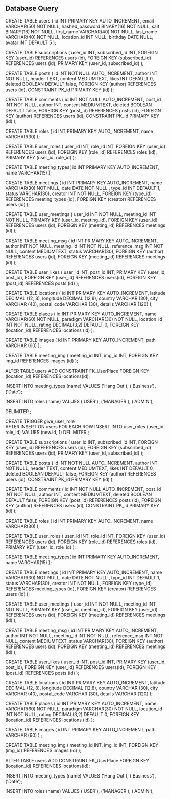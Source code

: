 ## Database Query

CREATE TABLE users (
    id INT PRIMARY KEY AUTO_INCREMENT,
    email VARCHAR(50) NOT NULL,
    hashed_password BINARY(16) NOT NULL,
    salt BINARY(16) NOT NULL,
    first_name VARCHAR(40) NOT NULL,
    last_name VARCHAR(40) NOT NULL,
    location_id INT NULL,
    birthday DATE NULL,
    avatar INT DEFAULT 5
);

CREATE TABLE subscriptions (
user_id INT,
subscribed_id INT,
FOREIGN KEY (user_id) REFERENCES users (id),
FOREIGN KEY (subscribed_id) REFERENCES users (id),
PRIMARY KEY (user_id, subscribed_id)
);

CREATE TABLE posts (
    id INT NOT NULL AUTO_INCREMENT,
    author INT NOT NULL,
    header TEXT,
    content MEDIUMTEXT,
    likes INT DEFAULT 0,
    deleted BOOLEAN DEFAULT false,
    FOREIGN KEY (author) REFERENCES users (id),
    CONSTRAINT PK_id PRIMARY KEY (id)
);

CREATE TABLE comments (
id INT NOT NULL AUTO_INCREMENT,
post_id INT NOT NULL,
author INT,
content MEDIUMTEXT,
deleted BOOLEAN DEFAULT false,
FOREIGN KEY (post_id) REFERENCES posts (id),
FOREIGN KEY (author) REFERENCES users (id),
CONSTRAINT PK_id PRIMARY KEY (id)
);

CREATE TABLE roles (
id INT PRIMARY KEY AUTO_INCREMENT,
name VARCHAR(30)
);

CREATE TABLE user_roles (
user_id INT,
role_id INT,
FOREIGN KEY (user_id) REFERENCES users (id),
FOREIGN KEY (role_id) REFERENCES roles (id),
PRIMARY KEY (user_id, role_id)
);

CREATE TABLE meeting_types(
id INT PRIMARY KEY AUTO_INCREMENT,
name VARCHAR(15)
);

CREATE TABLE meetings (
id INT PRIMARY KEY AUTO_INCREMENT,
name VARCHAR(30) NOT NULL,
date DATE NOT NULL ,
type_id INT DEFAULT 1,
status VARCHAR(30),
creator INT NOT NULL,
FOREIGN KEY (type_id) REFERENCES meeting_types (id),
FOREIGN KEY (creator) REFERENCES users (id)
);

CREATE TABLE user_meetings (
    user_id INT NOT NULL,
    meeting_id INT NOT NULL,
    PRIMARY KEY (user_id, meeting_id),
    FOREIGN KEY (user_id) REFERENCES users (id),
    FOREIGN KEY (meeting_id) REFERENCES meetings (id)
);

CREATE TABLE meeting_msg (
    id INT PRIMARY KEY AUTO_INCREMENT,
    author INT NOT NULL,
    meeting_id INT NOT NULL,
    reference_msg INT NOT NULL,
    content MEDIUMTEXT,
    status VARCHAR(30),
    FOREIGN KEY (author) REFERENCES users (id),
    FOREIGN KEY (meeting_id) REFERENCES meetings (id)
);

CREATE TABLE user_likes (
user_id INT,
post_id INT,
PRIMARY KEY (user_id, post_id),
FOREIGN KEY (user_id) REFERENCES users(id),
FOREIGN KEY (post_id) REFERENCES posts (id)
);

CREATE TABLE locations (
    id INT PRIMARY KEY AUTO_INCREMENT,
    latitude DECIMAL (12, 8),
    longitude DECIMAL (12,8),
    country VARCHAR (30),
    city VARCHAR (40),
    postal_code VARCHAR (30),
    details VARCHAR (120)
);

CREATE TABLE places (
    id INT PRIMARY KEY AUTO_INCREMENT,
    name VARCHAR(60) NOT NULL,
    paradigm VARCHAR(30) NOT NULL,
    location_id INT NOT NULL,
    rating DECIMAL(3,2) DEFAULT 0,
    FOREIGN KEY (location_id) REFERENCES locations (id)
);

CREATE TABLE images (
    id INT PRIMARY KEY AUTO_INCREMENT,
    path VARCHAR (60)
);

CREATE TABLE meeting_img (
    meeting_id INT,
    img_id INT,
    FOREIGN KEY img_id REFERENCES images (id)
);

ALTER TABLE users
ADD CONSTRAINT FK_UserPlace
FOREIGN KEY (location_id) REFERENCES locations(id);


INSERT INTO meeting_types (name) VALUES
('Hang Out'),
('Business'),
('Date');

INSERT INTO roles (name) VALUES
('USER'),
('MANAGER'),
('ADMIN');

DELIMITER ;

CREATE TRIGGER give_user_role   
    AFTER INSERT
        ON users FOR EACH ROW
            INSERT INTO user_roles (user_id, role_id)
            VALUES (new.id, 1)
DELIMITER ;

CREATE TABLE subscriptions ( user_id INT, subscribed_id INT, FOREIGN KEY (user_id) REFERENCES users (id), FOREIGN KEY (subscribed_id) REFERENCES users (id), PRIMARY KEY (user_id, subscribed_id) );

CREATE TABLE posts ( id INT NOT NULL AUTO_INCREMENT, author INT NOT NULL, header TEXT, content MEDIUMTEXT, likes INT DEFAULT 0, deleted BOOLEAN DEFAULT false, FOREIGN KEY (author) REFERENCES users (id), CONSTRAINT PK_id PRIMARY KEY (id) );

CREATE TABLE comments ( id INT NOT NULL AUTO_INCREMENT, post_id INT NOT NULL, author INT, content MEDIUMTEXT, deleted BOOLEAN DEFAULT false, FOREIGN KEY (post_id) REFERENCES posts (id), FOREIGN KEY (author) REFERENCES users (id), CONSTRAINT PK_id PRIMARY KEY (id) );

CREATE TABLE roles ( id INT PRIMARY KEY AUTO_INCREMENT, name VARCHAR(30) );

CREATE TABLE user_roles ( user_id INT, role_id INT, FOREIGN KEY (user_id) REFERENCES users (id), FOREIGN KEY (role_id) REFERENCES roles (id), PRIMARY KEY (user_id, role_id) );

CREATE TABLE meeting_types( id INT PRIMARY KEY AUTO_INCREMENT, name VARCHAR(15) );

CREATE TABLE meetings ( id INT PRIMARY KEY AUTO_INCREMENT, name VARCHAR(30) NOT NULL, date DATE NOT NULL , type_id INT DEFAULT 1, status VARCHAR(30), creator INT NOT NULL, FOREIGN KEY (type_id) REFERENCES meeting_types (id), FOREIGN KEY (creator) REFERENCES users (id) );

CREATE TABLE user_meetings ( user_id INT NOT NULL, meeting_id INT NOT NULL, PRIMARY KEY (user_id, meeting_id), FOREIGN KEY (user_id) REFERENCES users (id), FOREIGN KEY (meeting_id) REFERENCES meetings (id) );

CREATE TABLE meeting_msg ( id INT PRIMARY KEY AUTO_INCREMENT, author INT NOT NULL, meeting_id INT NOT NULL, reference_msg INT NOT NULL, content MEDIUMTEXT, status VARCHAR(30), FOREIGN KEY (author) REFERENCES users (id), FOREIGN KEY (meeting_id) REFERENCES meetings (id) );

CREATE TABLE user_likes ( user_id INT, post_id INT, PRIMARY KEY (user_id, post_id), FOREIGN KEY (user_id) REFERENCES users(id), FOREIGN KEY (post_id) REFERENCES posts (id) ); 

CREATE TABLE locations ( id INT PRIMARY KEY AUTO_INCREMENT, latitude DECIMAL (12, 8), longitude DECIMAL (12,8), country VARCHAR (30), city VARCHAR (40), postal_code VARCHAR (30), details VARCHAR (120) ); 


CREATE TABLE places ( id INT PRIMARY KEY AUTO_INCREMENT, name VARCHAR(60) NOT NULL, paradigm VARCHAR(30) NOT NULL, location_id INT NOT NULL, rating DECIMAL(3,2) DEFAULT 0, FOREIGN KEY (location_id) REFERENCES locations (id) ); 

CREATE TABLE images ( id INT PRIMARY KEY AUTO_INCREMENT, path VARCHAR (60) ) ;

CREATE TABLE meeting_img ( meeting_id INT, img_id INT, FOREIGN KEY (img_id) REFERENCES images (id) );

ALTER TABLE users ADD CONSTRAINT FK_UserPlace FOREIGN KEY (location_id) REFERENCES locations(id);

INSERT INTO meeting_types (name) VALUES ('Hang Out'), ('Business'), ('Date');

INSERT INTO roles (name) VALUES ('USER'), ('MANAGER'), ('ADMIN');

